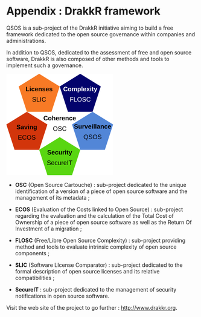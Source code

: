 # Appendix : DrakkR framework

QSOS is a sub-project of the DrakkR initiative aiming to build a free framework dedicated to the open source governance within companies and administrations.

In addition to QSOS, dedicated to the assessment of free and open source software, DrakkR is also composed of other methods and tools to implement such a governance.

![DrakkR Framework](../Images/drakkr-schema_en.png)

* __OSC__ (Open Source Cartouche) : sub-project dedicated to the unique identification of a version of a piece of open source software and the management of its metadata ;

* __ECOS__ (Evaluation of the Costs linked to Open Source) : sub-project regarding the evaluation and the calculation of the Total Cost of Ownership of a piece of open source software as well as the Return Of Investment of a migration ;

* __FLOSC__ (Free/Libre Open Source Complexity) : sub-project providing method and tools to evaluate intrinsic complexity of open source components ;

* __SLIC__ (Software LIcense Comparator) : sub-project dedicated to the formal description of open source licenses and its relative compatibilities ;

* __SecureIT__ : sub-project dedicated to the management of security notifications in open source software.

Visit the web site of the project to go further : <http://www.drakkr.org>.
